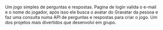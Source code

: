 Um jogo simples de perguntas e respostas.
Pagina de login valida o e-mail e o nome do jogador, após isso ele busca o avatar do Gravatar da pessoa e faz uma consulta numa API de perguntas e respostas para criar o jogo.
Um dos projetos mais divertidos que desenvolvi em grupo.
